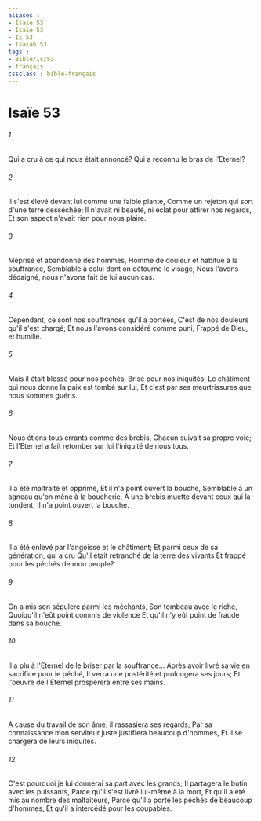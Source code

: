 ```yaml
---
aliases : 
- Isaïe 53
- Isaïe 53
- Is 53
- Isaiah 53
tags : 
- Bible/Is/53
- français
cssclass : bible-français
---
```


# Isaïe 53

###### 1
Qui a cru à ce qui nous était annoncé? Qui a reconnu le bras de l'Eternel?
###### 2
Il s'est élevé devant lui comme une faible plante, Comme un rejeton qui sort d'une terre desséchée; Il n'avait ni beauté, ni éclat pour attirer nos regards, Et son aspect n'avait rien pour nous plaire.
###### 3
Méprisé et abandonné des hommes, Homme de douleur et habitué à la souffrance, Semblable à celui dont on détourne le visage, Nous l'avons dédaigné, nous n'avons fait de lui aucun cas.
###### 4
Cependant, ce sont nos souffrances qu'il a portées, C'est de nos douleurs qu'il s'est chargé; Et nous l'avons considéré comme puni, Frappé de Dieu, et humilié.
###### 5
Mais il était blessé pour nos péchés, Brisé pour nos iniquités; Le châtiment qui nous donne la paix est tombé sur lui, Et c'est par ses meurtrissures que nous sommes guéris.
###### 6
Nous étions tous errants comme des brebis, Chacun suivait sa propre voie; Et l'Eternel a fait retomber sur lui l'iniquité de nous tous.
###### 7
Il a été maltraité et opprimé, Et il n'a point ouvert la bouche, Semblable à un agneau qu'on mène à la boucherie, A une brebis muette devant ceux qui la tondent; Il n'a point ouvert la bouche.
###### 8
Il a été enlevé par l'angoisse et le châtiment; Et parmi ceux de sa génération, qui a cru Qu'il était retranché de la terre des vivants Et frappé pour les péchés de mon peuple?
###### 9
On a mis son sépulcre parmi les méchants, Son tombeau avec le riche, Quoiqu'il n'eût point commis de violence Et qu'il n'y eût point de fraude dans sa bouche.
###### 10
Il a plu à l'Eternel de le briser par la souffrance... Après avoir livré sa vie en sacrifice pour le péché, Il verra une postérité et prolongera ses jours; Et l'oeuvre de l'Eternel prospérera entre ses mains.
###### 11
A cause du travail de son âme, il rassasiera ses regards; Par sa connaissance mon serviteur juste justifiera beaucoup d'hommes, Et il se chargera de leurs iniquités.
###### 12
C'est pourquoi je lui donnerai sa part avec les grands; Il partagera le butin avec les puissants, Parce qu'il s'est livré lui-même à la mort, Et qu'il a été mis au nombre des malfaiteurs, Parce qu'il a porté les péchés de beaucoup d'hommes, Et qu'il a intercédé pour les coupables.
